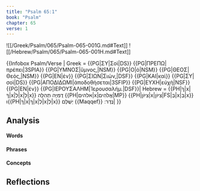 ```yaml
---
title: "Psalm 65:1"
book: "Psalm"
chapter: 65
verse: 1
---
```

![[/Greek/Psalm/065/Psalm-065-001G.md#Text]]
![[/Hebrew/Psalm/065/Psalm-065-001H.md#Text]]

{{Infobox Psalm/Verse |
  Greek = {{PG|ΣΥ|Σοὶ|DS}} {{PG|ΠΡΕΠΩ|πρέπει|3SPIA}} {{PG|ΥΜΝΟΣ|ὕμνος,|NSM}} {{PG|Ο|ὁ|NSM}} {{PG|ΘΕΟΣ|Θεός,|NSM}} {{PG|ΕΝ|ἐν}} {{PG|ΣΙΩΝ|Σιών,|DSF}} {{PG|ΚΑΙ|καὶ}} {{PG|ΣΥ|σοὶ|DS}} {{PG|ΑΠΟΔΙΔΩΜΙ|ἀποδοθήσεται|3SFIP}} {{PG|ΕΥΧΗ|εὐχὴ|NSF}} {{PG|ΕΝ|ἐν}} {{PG|ΙΕΡΟΥΣΑΛΗΜ|Ἱερουσαλήμ.|DSF}}|
  Hebrew = {{PH|ךָ|x|ךָ|x|לְ|x|לְ|x}}
דֻמִיָּה
תְהִלָּה
{{PH|אלהים|x|אֱלֹהִים|MP}} {{PH|צִיּוֹן|x|צִיּוֹן|FS|בְּ|x|בְּ|x}}
וּ{{PH|ךָ|x|ךָ|x|לְ|x|לְ|x}}
יְשֻׁלַּם
{{Maqqef}}
נֶדֶר
׃|
}}

## Analysis

#### Words

#### Phrases

#### Concepts

## Reflections

